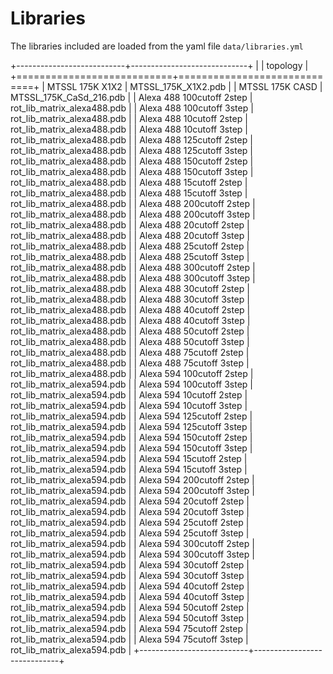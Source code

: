 # Libraries

The libraries included are loaded from the yaml file `data/libraries.yml`

+---------------------------+-----------------------------+
|                           | topology                    |
+===========================+=============================+
| MTSSL 175K X1X2           | MTSSL_175K_X1X2.pdb         |
| MTSSL 175K CASD           | MTSSL_175K_CaSd_216.pdb     |
| Alexa 488 100cutoff 2step | rot_lib_matrix_alexa488.pdb |
| Alexa 488 100cutoff 3step | rot_lib_matrix_alexa488.pdb |
| Alexa 488 10cutoff 2step  | rot_lib_matrix_alexa488.pdb |
| Alexa 488 10cutoff 3step  | rot_lib_matrix_alexa488.pdb |
| Alexa 488 125cutoff 2step | rot_lib_matrix_alexa488.pdb |
| Alexa 488 125cutoff 3step | rot_lib_matrix_alexa488.pdb |
| Alexa 488 150cutoff 2step | rot_lib_matrix_alexa488.pdb |
| Alexa 488 150cutoff 3step | rot_lib_matrix_alexa488.pdb |
| Alexa 488 15cutoff 2step  | rot_lib_matrix_alexa488.pdb |
| Alexa 488 15cutoff 3step  | rot_lib_matrix_alexa488.pdb |
| Alexa 488 200cutoff 2step | rot_lib_matrix_alexa488.pdb |
| Alexa 488 200cutoff 3step | rot_lib_matrix_alexa488.pdb |
| Alexa 488 20cutoff 2step  | rot_lib_matrix_alexa488.pdb |
| Alexa 488 20cutoff 3step  | rot_lib_matrix_alexa488.pdb |
| Alexa 488 25cutoff 2step  | rot_lib_matrix_alexa488.pdb |
| Alexa 488 25cutoff 3step  | rot_lib_matrix_alexa488.pdb |
| Alexa 488 300cutoff 2step | rot_lib_matrix_alexa488.pdb |
| Alexa 488 300cutoff 3step | rot_lib_matrix_alexa488.pdb |
| Alexa 488 30cutoff 2step  | rot_lib_matrix_alexa488.pdb |
| Alexa 488 30cutoff 3step  | rot_lib_matrix_alexa488.pdb |
| Alexa 488 40cutoff 2step  | rot_lib_matrix_alexa488.pdb |
| Alexa 488 40cutoff 3step  | rot_lib_matrix_alexa488.pdb |
| Alexa 488 50cutoff 2step  | rot_lib_matrix_alexa488.pdb |
| Alexa 488 50cutoff 3step  | rot_lib_matrix_alexa488.pdb |
| Alexa 488 75cutoff 2step  | rot_lib_matrix_alexa488.pdb |
| Alexa 488 75cutoff 3step  | rot_lib_matrix_alexa488.pdb |
| Alexa 594 100cutoff 2step | rot_lib_matrix_alexa594.pdb |
| Alexa 594 100cutoff 3step | rot_lib_matrix_alexa594.pdb |
| Alexa 594 10cutoff 2step  | rot_lib_matrix_alexa594.pdb |
| Alexa 594 10cutoff 3step  | rot_lib_matrix_alexa594.pdb |
| Alexa 594 125cutoff 2step | rot_lib_matrix_alexa594.pdb |
| Alexa 594 125cutoff 3step | rot_lib_matrix_alexa594.pdb |
| Alexa 594 150cutoff 2step | rot_lib_matrix_alexa594.pdb |
| Alexa 594 150cutoff 3step | rot_lib_matrix_alexa594.pdb |
| Alexa 594 15cutoff 2step  | rot_lib_matrix_alexa594.pdb |
| Alexa 594 15cutoff 3step  | rot_lib_matrix_alexa594.pdb |
| Alexa 594 200cutoff 2step | rot_lib_matrix_alexa594.pdb |
| Alexa 594 200cutoff 3step | rot_lib_matrix_alexa594.pdb |
| Alexa 594 20cutoff 2step  | rot_lib_matrix_alexa594.pdb |
| Alexa 594 20cutoff 3step  | rot_lib_matrix_alexa594.pdb |
| Alexa 594 25cutoff 2step  | rot_lib_matrix_alexa594.pdb |
| Alexa 594 25cutoff 3step  | rot_lib_matrix_alexa594.pdb |
| Alexa 594 300cutoff 2step | rot_lib_matrix_alexa594.pdb |
| Alexa 594 300cutoff 3step | rot_lib_matrix_alexa594.pdb |
| Alexa 594 30cutoff 2step  | rot_lib_matrix_alexa594.pdb |
| Alexa 594 30cutoff 3step  | rot_lib_matrix_alexa594.pdb |
| Alexa 594 40cutoff 2step  | rot_lib_matrix_alexa594.pdb |
| Alexa 594 40cutoff 3step  | rot_lib_matrix_alexa594.pdb |
| Alexa 594 50cutoff 2step  | rot_lib_matrix_alexa594.pdb |
| Alexa 594 50cutoff 3step  | rot_lib_matrix_alexa594.pdb |
| Alexa 594 75cutoff 2step  | rot_lib_matrix_alexa594.pdb |
| Alexa 594 75cutoff 3step  | rot_lib_matrix_alexa594.pdb |
+---------------------------+-----------------------------+
